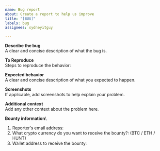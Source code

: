 ```yaml
---
name: Bug report
about: Create a report to help us improve
title: "[BUG]"
labels: bug
assignees: sydneyitguy

---
```


**Describe the bug**\
A clear and concise description of what the bug is.

**To Reproduce**\
Steps to reproduce the behavior:

**Expected behavior**\
A clear and concise description of what you expected to happen.

**Screenshots**\
If applicable, add screenshots to help explain your problem.

**Additional context**\
Add any other context about the problem here.

**Bounty information**\
1. Reporter's email address:
2. What crypto currency do you want to receive the bounty?: (BTC / ETH / HUNT)
2. Wallet address to receive the bounty:

